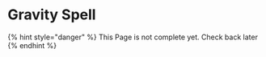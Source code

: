 # Gravity Spell

{% hint style="danger" %}
This Page is not complete yet. Check back later
{% endhint %}

